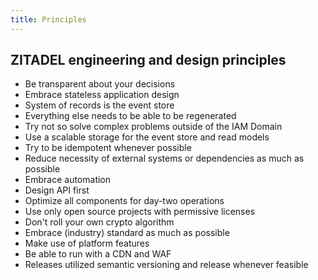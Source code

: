 ```yaml
---
title: Principles
---
```


## ZITADEL engineering and design principles

- Be transparent about your decisions
- Embrace stateless application design
- System of records is the event store
- Everything else needs to be able to be regenerated
- Try not so solve complex problems outside of the IAM Domain
- Use a scalable storage for the event store and read models
- Try to be idempotent whenever possible
- Reduce necessity of external systems or dependencies as much as possible
- Embrace automation
- Design API first
- Optimize all components for day-two operations
- Use only open source projects with permissive licenses
- Don't roll your own crypto algorithm
- Embrace (industry) standard as much as possible
- Make use of platform features
- Be able to run with a CDN and WAF
- Releases utilized semantic versioning and release whenever feasible
